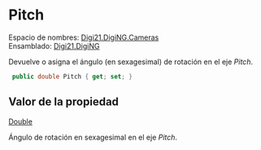 # Pitch

Espacio de nombres: [Digi21.DigiNG.Cameras](../../../)  
Ensamblado: [Digi21.DigiNG](../../../../)

Devuelve o asigna el ángulo \(en sexagesimal\) de rotación en el eje _Pitch_.

```csharp
 public double Pitch { get; set; }
```

## Valor de la propiedad

[Double](https://docs.microsoft.com/en-us/dotnet/api/system.double?view=net-5.0)

Ángulo de rotación en sexagesimal en el eje _Pitch_.



